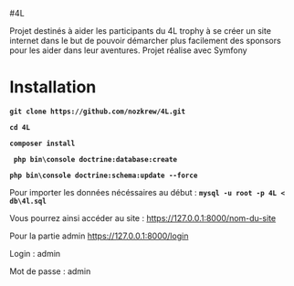 #4L

Projet destinés à aider les participants du 4L trophy à se créer un site internet dans le but de pouvoir démarcher plus facilement des sponsors pour les aider dans leur aventures.
Projet réalise avec Symfony

Installation
===========

__` git clone https://github.com/nozkrew/4L.git `__

__` cd 4L `__

__` composer install `__

__` php bin\console doctrine:database:create`__

__` php bin\console doctrine:schema:update --force `__


Pour importer les données nécéssaires au début : 
__` mysql -u root -p 4L < db\4l.sql `__

Vous pourrez ainsi accéder au site : 
https://127.0.0.1:8000/nom-du-site

Pour la partie admin 
https://127.0.0.1:8000/login

Login : admin

Mot de passe : admin
